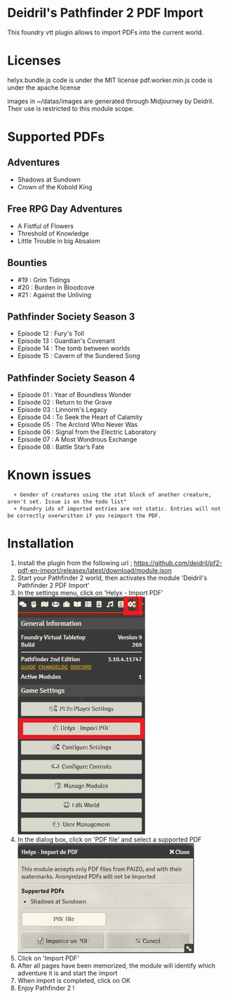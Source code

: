 # Deidril's Pathfinder 2 PDF Import
This foundry vtt plugin allows to import PDFs into the current world. 

# Licenses
helyx.bundle.js code is under the MIT license
pdf.worker.min.js code is under the apache license

images in ~/datas/images are generated through Midjourney by Deidril. Their use is restricted to this module scope.


# Supported PDFs 

## Adventures
- Shadows at Sundown
- Crown of the Kobold King

## Free RPG Day Adventures
- A Fistful of Flowers
- Threshold of Knowledge
- Little Trouble in big Absalom

## Bounties
- #19 : Grim Tidings
- #20 : Burden in Bloodcove
- #21 : Against the Unliving

## Pathfinder Society Season 3
- Episode 12 : Fury's Toll
- Episode 13 : Guardian's Covenant
- Episode 14 : The tomb between worlds
- Episode 15 : Cavern of the Sundered Song

## Pathfinder Society Season 4
- Episode 01 : Year of Boundless Wonder
- Episode 02 : Return to the Grave
- Episode 03 : Linnorm's Legacy
- Episode 04 : To Seek the Heart of Calamity
- Episode 05 : The Arclord Who Never Was
- Episode 06 : Signal from the Electric Laboratory
- Episode 07 : A Most Wondrous Exchange
- Episode 08 : Battle Star’s Fate

# Known issues

      + Gender of creatures using the stat block of another creature, aren't set. Issue is on the todo list"
      + Foundry ids of imported entries are not static. Entries will not be correctly overwritten if you reimport the PDF.

# Installation
1. Install the plugin from the following url ; https://github.com/deidril/pf2-pdf-en-import/releases/latest/download/module.json
2. Start your Pathfinder 2 world, then activates the module 'Deidril's Pathfinder 2 PDF Import'
3. In the settings menu, click on 'Helyx - Import PDF'
![Settings](/img/click_helyx.png)
4. In the dialog box, click on 'PDF file' and select a supported PDF
![Dialog](/img/dialog.png)
5. Click on 'Import PDF' 
6. After all pages have been memorized, the module will identify which adventure it is and start the import
7. When import is completed, click on OK
8. Enjoy Pathfinder 2 !

